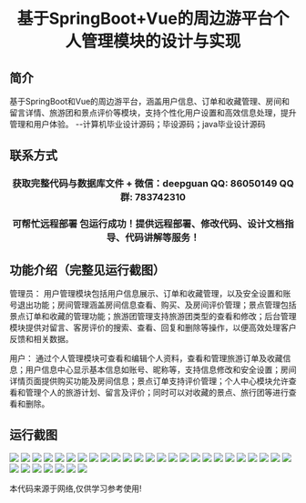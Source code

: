 <p><h1 align="center">基于SpringBoot+Vue的周边游平台个人管理模块的设计与实现</h1></p>

## 简介
基于SpringBoot和Vue的周边游平台，涵盖用户信息、订单和收藏管理、房间和留言详情、旅游团和景点评价等模块，支持个性化用户设置和高效信息处理，提升管理和用户体验。    --计算机毕业设计源码；毕设源码；java毕业设计源码


## 联系方式
<p><h3 align="center">获取完整代码与数据库文件 + 微信：deepguan QQ: 86050149 QQ群: 783742310</h3></p>
<p><h3 align="center">可帮忙远程部署 包运行成功！提供远程部署、修改代码、设计文档指导、代码讲解等服务！</h3></p>

## 功能介绍（完整见运行截图）
管理员： 用户管理模块包括用户信息展示、订单和收藏管理，以及安全设置和账号退出功能；房间管理涵盖房间信息查看、购买、及房间评价管理；景点管理包括景点订单和收藏的管理功能；旅游团管理支持旅游团类型的查看和修改；后台管理模块提供对留言、客房评价的搜索、查看、回复和删除等操作，以便高效处理客户反馈和相关数据。

用户： 通过个人管理模块可查看和编辑个人资料，查看和管理旅游订单及收藏信息；用户信息中心显示基本信息如账号、昵称等，支持信息修改和安全设置；房间详情页面提供购买功能及房间信息；景点订单支持评价管理；个人中心模块允许查看和管理个人的旅游计划、留言及评价；同时可以对收藏的景点、旅行团等进行查看和删除。


## 运行截图
![](https://bs-1329754181.cos.ap-shanghai.myqcloud.com/spring/PeripheralTravelPlatformPersonalManagementModuleDesignAndImplementation/img/001.jpg)
![](https://bs-1329754181.cos.ap-shanghai.myqcloud.com/spring/PeripheralTravelPlatformPersonalManagementModuleDesignAndImplementation/img/002.jpg)
![](https://bs-1329754181.cos.ap-shanghai.myqcloud.com/spring/PeripheralTravelPlatformPersonalManagementModuleDesignAndImplementation/img/003.jpg)
![](https://bs-1329754181.cos.ap-shanghai.myqcloud.com/spring/PeripheralTravelPlatformPersonalManagementModuleDesignAndImplementation/img/004.jpg)
![](https://bs-1329754181.cos.ap-shanghai.myqcloud.com/spring/PeripheralTravelPlatformPersonalManagementModuleDesignAndImplementation/img/005.jpg)
![](https://bs-1329754181.cos.ap-shanghai.myqcloud.com/spring/PeripheralTravelPlatformPersonalManagementModuleDesignAndImplementation/img/006.jpg)
![](https://bs-1329754181.cos.ap-shanghai.myqcloud.com/spring/PeripheralTravelPlatformPersonalManagementModuleDesignAndImplementation/img/007.jpg)
![](https://bs-1329754181.cos.ap-shanghai.myqcloud.com/spring/PeripheralTravelPlatformPersonalManagementModuleDesignAndImplementation/img/008.jpg)
![](https://bs-1329754181.cos.ap-shanghai.myqcloud.com/spring/PeripheralTravelPlatformPersonalManagementModuleDesignAndImplementation/img/009.jpg)
![](https://bs-1329754181.cos.ap-shanghai.myqcloud.com/spring/PeripheralTravelPlatformPersonalManagementModuleDesignAndImplementation/img/010.jpg)
![](https://bs-1329754181.cos.ap-shanghai.myqcloud.com/spring/PeripheralTravelPlatformPersonalManagementModuleDesignAndImplementation/img/011.jpg)
![](https://bs-1329754181.cos.ap-shanghai.myqcloud.com/spring/PeripheralTravelPlatformPersonalManagementModuleDesignAndImplementation/img/012.jpg)
![](https://bs-1329754181.cos.ap-shanghai.myqcloud.com/spring/PeripheralTravelPlatformPersonalManagementModuleDesignAndImplementation/img/013.jpg)
![](https://bs-1329754181.cos.ap-shanghai.myqcloud.com/spring/PeripheralTravelPlatformPersonalManagementModuleDesignAndImplementation/img/014.jpg)
![](https://bs-1329754181.cos.ap-shanghai.myqcloud.com/spring/PeripheralTravelPlatformPersonalManagementModuleDesignAndImplementation/img/015.jpg)
![](https://bs-1329754181.cos.ap-shanghai.myqcloud.com/spring/PeripheralTravelPlatformPersonalManagementModuleDesignAndImplementation/img/016.jpg)
![](https://bs-1329754181.cos.ap-shanghai.myqcloud.com/spring/PeripheralTravelPlatformPersonalManagementModuleDesignAndImplementation/img/017.jpg)
![](https://bs-1329754181.cos.ap-shanghai.myqcloud.com/spring/PeripheralTravelPlatformPersonalManagementModuleDesignAndImplementation/img/018.jpg)
![](https://bs-1329754181.cos.ap-shanghai.myqcloud.com/spring/PeripheralTravelPlatformPersonalManagementModuleDesignAndImplementation/img/019.jpg)
![](https://bs-1329754181.cos.ap-shanghai.myqcloud.com/spring/PeripheralTravelPlatformPersonalManagementModuleDesignAndImplementation/img/020.jpg)
![](https://bs-1329754181.cos.ap-shanghai.myqcloud.com/spring/PeripheralTravelPlatformPersonalManagementModuleDesignAndImplementation/img/021.jpg)
![](https://bs-1329754181.cos.ap-shanghai.myqcloud.com/spring/PeripheralTravelPlatformPersonalManagementModuleDesignAndImplementation/img/022.jpg)
![](https://bs-1329754181.cos.ap-shanghai.myqcloud.com/spring/PeripheralTravelPlatformPersonalManagementModuleDesignAndImplementation/img/023.jpg)
![](https://bs-1329754181.cos.ap-shanghai.myqcloud.com/spring/PeripheralTravelPlatformPersonalManagementModuleDesignAndImplementation/img/024.jpg)
![](https://bs-1329754181.cos.ap-shanghai.myqcloud.com/spring/PeripheralTravelPlatformPersonalManagementModuleDesignAndImplementation/img/025.jpg)
![](https://bs-1329754181.cos.ap-shanghai.myqcloud.com/spring/PeripheralTravelPlatformPersonalManagementModuleDesignAndImplementation/img/026.jpg)
![](https://bs-1329754181.cos.ap-shanghai.myqcloud.com/spring/PeripheralTravelPlatformPersonalManagementModuleDesignAndImplementation/img/027.jpg)
![](https://bs-1329754181.cos.ap-shanghai.myqcloud.com/spring/PeripheralTravelPlatformPersonalManagementModuleDesignAndImplementation/img/028.jpg)
![](https://bs-1329754181.cos.ap-shanghai.myqcloud.com/spring/PeripheralTravelPlatformPersonalManagementModuleDesignAndImplementation/img/029.jpg)
![](https://bs-1329754181.cos.ap-shanghai.myqcloud.com/spring/PeripheralTravelPlatformPersonalManagementModuleDesignAndImplementation/img/030.jpg)
![](https://bs-1329754181.cos.ap-shanghai.myqcloud.com/spring/PeripheralTravelPlatformPersonalManagementModuleDesignAndImplementation/img/031.jpg)
![](https://bs-1329754181.cos.ap-shanghai.myqcloud.com/spring/PeripheralTravelPlatformPersonalManagementModuleDesignAndImplementation/img/032.jpg)

<p>本代码来源于网络,仅供学习参考使用!</p>
